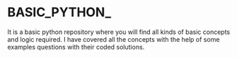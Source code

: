 # BASIC_PYTHON_
It is a basic python repository where you will find all kinds of basic concepts and logic required. I have covered all the concepts with the help of some examples questions with their coded solutions.
